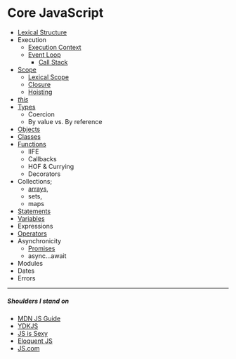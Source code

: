 # Core JavaScript

<!--

Execution Context
- [Closure](scope/closure)
this
Type Coercion
Callbacks
Async.
-->

- [Lexical Structure](lexical-structure)
- Execution
  - [Execution Context](execution/execution-context/)
  - [Event Loop](./execution/event-loop/README.md)
    - [Call Stack](./execution/event-loop/call-stack/README.md)
- [Scope](scope)
  - [Lexical Scope](scope/lexical-scope)
  - [Closure](scope/closure)
  - [Hoisting](scope/hoisting)
- [_this_](this)
- [Types](types)
  - Coercion
  - By value vs. By reference
- [Objects](types/composite/objects)
- [Classes](classes)
- [Functions](types/composite/functions)
  - IIFE
  - Callbacks
  - HOF & Currying
  - Decorators
- Collections;
  - [arrays](types/composite/arrays),
  - sets,
  - maps
- [Statements](statements)
- [Variables](variables)
- Expressions
- [Operators](operators)
- Asynchronicity
  - [Promises](asynchronicity/promises)
  - async...await
- Modules
- Dates
- Errors

---

##### Shoulders I stand on

- [MDN JS Guide](https://developer.mozilla.org/en-US/docs/Web/JavaScript/Guide)
- [YDKJS](https://github.com/getify/You-Dont-Know-JS)
- [JS is Sexy](http://javascriptissexy.com/)
- [Eloquent JS](http://eloquentjavascript.net)
- [JS.com](https://www.javascript.com)
